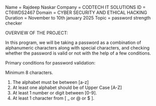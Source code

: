 Name = Rajdeep Naskar
Company = CODTECH IT SOLUTIONS
ID = CT6WDS2467
Domain = CYBER SECURITY AND ETHICAL HACKING
Duration = November to 10th january 2025
Topic = password strength checker

OVERVIEW OF THE PROJECT:

In this program, we will be taking a password as a combination of alphanumeric characters along with special characters, and checking whether the password is valid or not with the help of a few conditions.

Primary conditions for password validation:

Minimum 8 characters.
1. The alphabet must be between [a-z]
2. At least one alphabet should be of Upper Case [A-Z]
3. At least 1 number or digit between [0-9].
4. At least 1 character from [ _ or @ or $ ].


